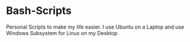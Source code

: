 # Bash-Scripts
Personal Scripts to make my life easier. I use Ubuntu on a Laptop and use Windows Subsystem for Linux on my Desktop
